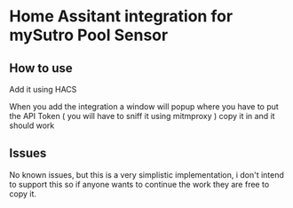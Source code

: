 # Home Assitant integration for mySutro Pool Sensor

## How to use

Add it using HACS

When you add the integration a window will popup where you have to put the API Token ( you will have to sniff it using mitmproxy ) copy it in and it should work

## Issues

No known issues, but this is a very simplistic implementation, i don't intend to support this so if anyone wants to continue the work they are free to copy it.

